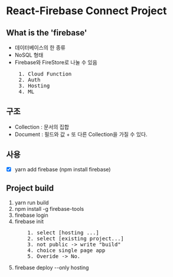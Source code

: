 # React-Firebase Connect Project

## What is the 'firebase'

- 데이터베이스의 한 종류
- NoSQL 형태
- Firebase와 FireStore로 나눌 수 있음

<pre>
    1. Cloud Function
    2. Auth
    3. Hosting
    4. ML
</pre>

## 구조

- Collection : 문서의 집합
- Document : 필드와 값 + 또 다른 Collection을 가질 수 있다.

## 사용

- [x] yarn add firebase (npm install firebase)

## Project build

1. yarn run build
2. npm install -g firebase-tools
3. firebase login
4. firebase init
   <pre>
       1. select [hosting ...]
       2. select [existing project...]
       3. not public -> write "build"
       4. choice single page app
       5. Overide -> No.
   </pre>
5. firebase deploy --only hosting
